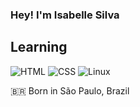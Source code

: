 ### Hey! I'm Isabelle Silva

 ## Learning
 ![HTML](https://img.shields.io/badge/HTML-239120?style=for-the-badge&logo=html5&logoColor=white)
 ![CSS](https://img.shields.io/badge/CSS-239120?&style=for-the-badge&logo=css3&logoColor=white)
 ![Linux](https://img.shields.io/badge/Linux-E34F26?style=for-the-badge&logo=linux&logoColor=black)
 
 🇧🇷 Born in São Paulo, Brazil
